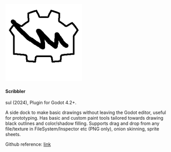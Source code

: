 ![alt text](game_icon.png?raw=true "Screenshot")

<h4>Scribbler</h4>

sul (2024), Plugin for Godot 4.2+.

A side dock to make basic drawings without leaving the Godot editor, useful for prototyping. Has basic and custom paint tools tailored towards drawing black outlines and color/shadow filling. 
Supports drag and drop from any file/texture in FileSystem/Inspector etc (PNG only), onion skinning, sprite sheets.

Github reference: [link](https://github.com/sulianthual/scribbler)
